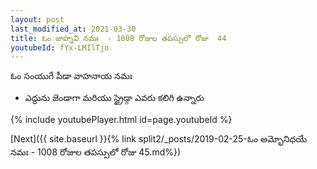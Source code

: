 ```yaml
---
layout: post
last_modified_at: 2021-03-30
title: ఓం జాహ్నవి నమః  - 1008 రోజుల తపస్సులో రోజు  44
youtubeId: fYx-LMIlTjo
---
```

 
 
 ఓం సంయుగే పీడా వాహనాయ నమః  
 
 -  ఎద్దును జెండాగా మరియు స్ట్రైడ్గా ఎవరు కలిగి ఉన్నారు 
 
  
 
  
 
 
 
 
 
 


{% include youtubePlayer.html id=page.youtubeId %}
 
[Next]({{ site.baseurl }}{% link  split2/_posts/2019-02-25-ఓం అమ్భోనిధయే నమః  - 1008 రోజుల తపస్సులో రోజు  45.md%})
 
